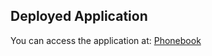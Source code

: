 ## Deployed Application

You can access the application at: [Phonebook](https://full-stack-open-3-95yo.onrender.com/)
